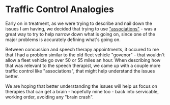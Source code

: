 # Traffic Control Analogies

Early on in treatment, as we were trying to describe and nail down the issues I am having, we decided that trying to use ["associations"](design/background/associations/README.md) - was a great way to try to help narrow down what is going on, since one of the major problems is accurately defining what's going on.

Between concussion and speech therapy appointments, it occured to me that I had a problem similar to the old fleet vehicle "govenor" - that wouldn't allow a fleet vehicle go over 50 or 55 miles an hour.  When describing how that was relevant to the speech therapist, we came up with a couple more traffic control like "associations", that might help understand the issues better.

We are hoping that better understanding the issues will help us focus on therapies that can get a brain - hopefully mine too - back into servicable, working order, avoiding any "brain crash".


